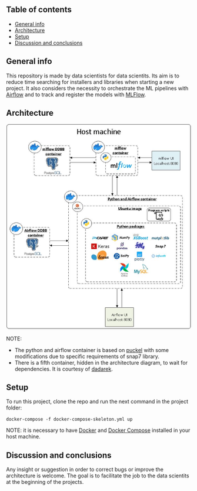 ## Table of contents
* [General info](#general-info)
* [Architecture](#architecture)
* [Setup](#setup)
* [Discussion and conclusions](#discussion-and-conclusions)

## General info
This repository is made by data scientists for data scientits. Its aim is to reduce time searching for installers and libraries when starting a new project. It also considers the necessity to orchestrate the ML pipelines with [Airflow](https://github.com/apache/airflow) and to track and register the models with [MLFlow](https://github.com/mlflow/mlflow).
	
## Architecture

![alt text](https://github.com/JCirera/MLproject-skeleton/blob/main/Architecture.jpg?raw=true)

NOTE: 
* The python and airflow container is based on [puckel](https://github.com/puckel/docker-airflow) with some modifications due to specific requirements of snap7 library.
* There is a fifth container, hidden in the architecture diagram, to wait for dependencies. It is courtesy of [dadarek](https://github.com/dadarek/docker-wait-for-dependencies).
	
## Setup
To run this project, clone the repo and run the next command in the project folder:

```
docker-compose -f docker-compose-skeleton.yml up
```
NOTE: it is necessary to have [Docker](https://github.com/docker) and [Docker Compose](https://github.com/docker/compose) installed in your host machine.

## Discussion and conclusions
Any insight or suggestion in order to correct bugs or improve the architecture is welcome. The goal is to facilitate the job to the data scientits at the beginning of the projects.
